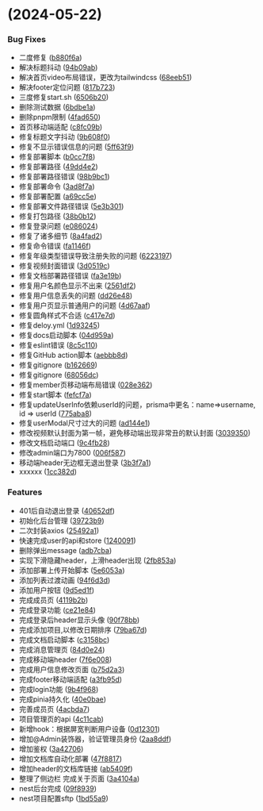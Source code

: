 #  (2024-05-22)


### Bug Fixes

* 二度修复 ([b880f6a](https://github.com/huanxiaomang/cz-official/commit/b880f6aabb9b3b318a8687d7ac8de55b06d248d2))
* 解决标题抖动 ([94b09ab](https://github.com/huanxiaomang/cz-official/commit/94b09abd0d6681d14d872685e39c83413175fda8))
* 解决首页video布局错误，更改为tailwindcss ([68eeb51](https://github.com/huanxiaomang/cz-official/commit/68eeb51f7e931b5cd0c06633b0f97e480a7f75d9))
* 解决footer定位问题 ([817b723](https://github.com/huanxiaomang/cz-official/commit/817b7235bbb069e3ed6f4c37d2c473eae3db9e96))
* 三度修复start.sh ([6506b20](https://github.com/huanxiaomang/cz-official/commit/6506b20180bd2b71419fd5a4bcddfaa2631fc49c))
* 删除测试数据 ([6bdbe1a](https://github.com/huanxiaomang/cz-official/commit/6bdbe1af045624534f45835db4ce3c544ce0de24))
* 删除pnpm限制 ([4fad650](https://github.com/huanxiaomang/cz-official/commit/4fad650657a49073b10a0c93deacd5f016893488))
* 首页移动端适配 ([c8fc09b](https://github.com/huanxiaomang/cz-official/commit/c8fc09b179085cb9580bfd5f1d6c80ec8fea7f54))
* 修复标题文字抖动 ([9b608f0](https://github.com/huanxiaomang/cz-official/commit/9b608f04aa5860fd7601dc1276f4bbfa3221f803))
* 修复不显示错误信息的问题 ([5ff63f9](https://github.com/huanxiaomang/cz-official/commit/5ff63f9324c11f17d7c8be73ac0170bce3d2f35b))
* 修复部署脚本 ([b0cc7f8](https://github.com/huanxiaomang/cz-official/commit/b0cc7f858f7dfee57b8ea4c5e629f6efba087b5a))
* 修复部署路径 ([49dd4e2](https://github.com/huanxiaomang/cz-official/commit/49dd4e29e2a500731ab43d881abe9f9add929103))
* 修复部署路径错误 ([98b9bc1](https://github.com/huanxiaomang/cz-official/commit/98b9bc11f0061e9e27830241ae097348d62e423d))
* 修复部署命令 ([3ad8f7a](https://github.com/huanxiaomang/cz-official/commit/3ad8f7a73b2bcf1a2eb8def330ddf65ae81e832b))
* 修复部署配置 ([a69cc5e](https://github.com/huanxiaomang/cz-official/commit/a69cc5ee1b034e48f7c81096f0dd3c6f7cc2e26a))
* 修复部署文件路径错误 ([5e3b301](https://github.com/huanxiaomang/cz-official/commit/5e3b301f9de42238d20a63012bdec0d30af468e3))
* 修复打包路径 ([38b0b12](https://github.com/huanxiaomang/cz-official/commit/38b0b126366fdc8893ca24e883080e8eeb8cb7e3))
* 修复登录问题 ([e086024](https://github.com/huanxiaomang/cz-official/commit/e0860248872d6817c081c3d9a1682c2e6df976a1))
* 修复了诸多细节 ([8a4fad2](https://github.com/huanxiaomang/cz-official/commit/8a4fad2685fc5d0f4522ffee724bec25f8a019b1))
* 修复命令错误 ([fa1146f](https://github.com/huanxiaomang/cz-official/commit/fa1146f5bf7199ec94df859687c0767974e223fa))
* 修复年级类型错误导致注册失败的问题 ([6223197](https://github.com/huanxiaomang/cz-official/commit/62231973350c3ba2c1e041fe503afd959d328b6a))
* 修复视频封面错误 ([3d0519c](https://github.com/huanxiaomang/cz-official/commit/3d0519c01acf22e27d4c06e5c9bd7d4303b26844))
* 修复文档部署路径错误 ([fa3e19b](https://github.com/huanxiaomang/cz-official/commit/fa3e19bbe1c0ab01d1d8b3b9f0a4803017cb3f6b))
* 修复用户名颜色显示不出来 ([2561df2](https://github.com/huanxiaomang/cz-official/commit/2561df27c973e385f6a272e692c03d520024a5d6))
* 修复用户信息丢失的问题 ([dd26e48](https://github.com/huanxiaomang/cz-official/commit/dd26e4804090935673137964b571bf14e540ab90))
* 修复用户页显示普通用户的问题 ([4d67aaf](https://github.com/huanxiaomang/cz-official/commit/4d67aafddd16f0fe767a852a1f87930b3ad8f237))
* 修复圆角样式不合适 ([c417e7d](https://github.com/huanxiaomang/cz-official/commit/c417e7d92210096ccab2988ecca842158d6439f0))
* 修复deloy.yml ([1d93245](https://github.com/huanxiaomang/cz-official/commit/1d9324590f524b8025746ad834060552e87cb450))
* 修复docs启动脚本 ([04d959a](https://github.com/huanxiaomang/cz-official/commit/04d959a181153e859da5fa5a4425b9ccf6640f21))
* 修复eslint错误 ([8c5c110](https://github.com/huanxiaomang/cz-official/commit/8c5c110c30ad1b161095041b12f9eb70a8d24b21))
* 修复GitHub action脚本 ([aebbb8d](https://github.com/huanxiaomang/cz-official/commit/aebbb8d5e4e00909d09343f75588db33b2b48b8d))
* 修复gitignore ([b162669](https://github.com/huanxiaomang/cz-official/commit/b162669626e356b4697f4e7e1031dd594580fe4d))
* 修复gitignore ([68056dc](https://github.com/huanxiaomang/cz-official/commit/68056dc1a786e7d2888f54bf0ae02b6eef454f36))
* 修复member页移动端布局错误 ([028e362](https://github.com/huanxiaomang/cz-official/commit/028e362089efa8b05e56d16cf8d684ae86790649))
* 修复start脚本 ([fefcf7a](https://github.com/huanxiaomang/cz-official/commit/fefcf7ab3db199c9628652fd1176126ef8607c99))
* 修复updateUserInfo依赖userId的问题，prisma中更名：name=>username, id => userId ([775aba8](https://github.com/huanxiaomang/cz-official/commit/775aba8191ff4caa9b80ffb596cb8d5fbd927a99))
* 修复userModal尺寸过大的问题 ([ad144e1](https://github.com/huanxiaomang/cz-official/commit/ad144e1809e4cc15ed8ad9f208a11d3e147725f1))
* 修改视频默认封面为第一帧，避免移动端出现非常丑的默认封面 ([3039350](https://github.com/huanxiaomang/cz-official/commit/30393501ebf171b004a9728fcb41bf46866eabde))
* 修改文档启动端口 ([9c4fb28](https://github.com/huanxiaomang/cz-official/commit/9c4fb289ed0049e82dea0e32ef24144aa7234328))
* 修改admin端口为7800 ([006f587](https://github.com/huanxiaomang/cz-official/commit/006f587db6c34a357f1d812863db1636f4494ee4))
* 移动端header无边框无退出登录 ([3b3f7a1](https://github.com/huanxiaomang/cz-official/commit/3b3f7a12ac4b824c6e109d0b1df836e3a2f8281e))
* xxxxxx ([1cc382d](https://github.com/huanxiaomang/cz-official/commit/1cc382de96e77f902f54dcc2c6e1cef00da29297))


### Features

* 401后自动退出登录 ([40652df](https://github.com/huanxiaomang/cz-official/commit/40652dfa44ac0532fd1cf5a57b16056471a7a4a3))
* 初始化后台管理 ([39723b9](https://github.com/huanxiaomang/cz-official/commit/39723b91ea54002f3e16692412a0f0a5adcd20ca))
* 二次封装axios ([25492a1](https://github.com/huanxiaomang/cz-official/commit/25492a1046acc6e292c90489ed6af2688a2428ab))
* 快速完成user的api和store ([1240091](https://github.com/huanxiaomang/cz-official/commit/1240091216072e9c429ac241e2b098fef54d4d08))
* 删除弹出message ([adb7cba](https://github.com/huanxiaomang/cz-official/commit/adb7cba056b6c266ae095726c60e777e3186fa41))
* 实现下滑隐藏header，上滑header出现 ([2fb853a](https://github.com/huanxiaomang/cz-official/commit/2fb853a0c08ddd3a6bd1a1925229cb95271cd082))
* 添加部署上传开始脚本 ([5e6053a](https://github.com/huanxiaomang/cz-official/commit/5e6053a13ece0dc6b51c13a6228db39898f4ab4b))
* 添加列表过渡动画 ([94f6d3d](https://github.com/huanxiaomang/cz-official/commit/94f6d3d89219379b4e2b923cad3cc6166fc5b0ca))
* 添加用户按钮 ([9d5ed1f](https://github.com/huanxiaomang/cz-official/commit/9d5ed1f559edcdaf0b4d30ae5e3976e884ad8704))
* 完成成员页 ([4119b2b](https://github.com/huanxiaomang/cz-official/commit/4119b2b61b51442454448625ce47b9d5a2b984bc))
* 完成登录功能 ([ce21e84](https://github.com/huanxiaomang/cz-official/commit/ce21e84e9784ca5dd4acc788daed62edb529ef92))
* 完成登录后header显示头像 ([90f78bb](https://github.com/huanxiaomang/cz-official/commit/90f78bb02d6f3cb018f497967f9a14699ff1b286))
* 完成添加项目,以修改日期排序 ([79ba67d](https://github.com/huanxiaomang/cz-official/commit/79ba67d796e7cd062a8a79eb4c2b92a2d9e07a21))
* 完成文档启动脚本 ([c3158bc](https://github.com/huanxiaomang/cz-official/commit/c3158bc7e6be6eac71aabec8d36b234d318b5303))
* 完成消息管理页 ([84d0e24](https://github.com/huanxiaomang/cz-official/commit/84d0e24c70d2a23e388d11bdf4175bb256fc8146))
* 完成移动端header ([7f6e008](https://github.com/huanxiaomang/cz-official/commit/7f6e008289c7f69e752bc7c456f5f4fec532c760))
* 完成用户信息修改页面 ([b75d2a3](https://github.com/huanxiaomang/cz-official/commit/b75d2a31a51a81c136226e0924df3e6bbb522dfe))
* 完成footer移动端适配 ([a3fb95d](https://github.com/huanxiaomang/cz-official/commit/a3fb95dff47479313ab7be80f8ac6332b37b61d9))
* 完成login功能 ([9b4f968](https://github.com/huanxiaomang/cz-official/commit/9b4f96864904873c6f5af047000ce3ba6af22306))
* 完成pinia持久化 ([40e0bae](https://github.com/huanxiaomang/cz-official/commit/40e0bae090aaa6c1ca2f7491db687ab026351b5e))
* 完善成员页 ([4acbda7](https://github.com/huanxiaomang/cz-official/commit/4acbda7154076e3691ff4a5aaa4c5d9e2da1a8fe))
* 项目管理页的api ([4c11cab](https://github.com/huanxiaomang/cz-official/commit/4c11cab96cc39af845dae0bfa5ceac86b7e447d7))
* 新增hook：根据屏宽判断用户设备 ([0d12301](https://github.com/huanxiaomang/cz-official/commit/0d12301329b83752fac4c95cd35cdb9cb9c799c0))
* 增加@Admin装饰器，验证管理员身份 ([2aa8ddf](https://github.com/huanxiaomang/cz-official/commit/2aa8ddf2dfdc5caa9736e962d71b3d34434ce01d))
* 增加鉴权 ([3a42706](https://github.com/huanxiaomang/cz-official/commit/3a42706774c8c68783c2c6666bb42a65edb9c27b))
* 增加文档库自动化部署 ([47f8817](https://github.com/huanxiaomang/cz-official/commit/47f8817f242d9355da6512b47357e4a0ae68748d))
* 增加header的文档库链接 ([ab5409f](https://github.com/huanxiaomang/cz-official/commit/ab5409fca3d849086f41862f356547e79441c69f))
* 整理了侧边栏 完成关于页面 ([3a4104a](https://github.com/huanxiaomang/cz-official/commit/3a4104ab96991b7551970be529aa87dc80278d70))
* nest后台完成 ([09f8939](https://github.com/huanxiaomang/cz-official/commit/09f89398ac662335200cc73e0fdbeed71f7f3478))
* nest项目配置sftp ([1bd55a9](https://github.com/huanxiaomang/cz-official/commit/1bd55a9139cf413021ac917051d0b8828fbc44ea))



